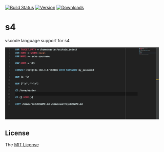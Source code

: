 [![Build Status](https://travis-ci.org/axetroy/s4.svg?branch=master)](https://travis-ci.org/axetroy/s4)
[![Version](https://vsmarketplacebadge.apphb.com/version/axetroy.s4.svg)](https://marketplace.visualstudio.com/items?itemName=axetroy.s4)
[![Downloads](https://vsmarketplacebadge.apphb.com/downloads/axetroy.s4.svg)](https://marketplace.visualstudio.com/items?itemName=axetroy.s4)

# s4

vscode language support for s4

![screentshot](screentshot.png)

## License

The [MIT License](https://github.com/axetroy/s4/blob/master/LICENSE)
